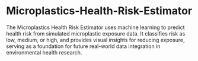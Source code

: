 # Microplastics-Health-Risk-Estimator
The Microplastics Health Risk Estimator uses machine learning to predict health risk from simulated microplastic exposure data. It classifies risk as low, medium, or high, and provides visual insights for reducing exposure, serving as a foundation for future real-world data integration in environmental health research.
